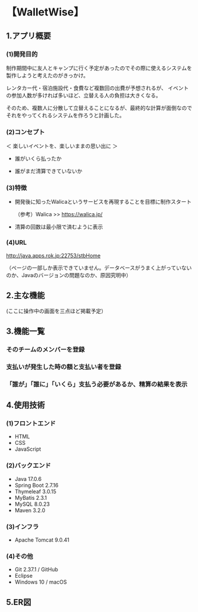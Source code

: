 # 【WalletWise】

## 1.アプリ概要


### (1)開発目的
制作期間中に友人とキャンプに行く予定があったのでその際に使えるシステムを製作しようと考えたのがきっかけ。

レンタカー代・宿泊施設代・食費など複数回の出費が予想されるが、
イベントの参加人数が多ければ多いほど、立替える人の負担は大きくなる。

そのため、複数人に分散して立替えることになるが、最終的な計算が面倒なのでそれをやってくれるシステムを作ろうと計画した。

### (2)コンセプト
＜ 楽しいイベントを、楽しいままの思い出に ＞　


* 誰がいくら払ったか

* 誰がまだ清算できていないか　

### (3)特徴
* 開発後に知ったWalicaというサービスを再現することを目標に制作スタート　


  （参考）Walica >> https://walica.jp/  
* 清算の回数は最小限で済むように表示

### (4)URL
http://java.apps.rok.jp:22753/stbHome

（ページの一部しか表示できていません。データベースがうまく上がっていないのか、Javaのバージョンの問題なのか、原因究明中）

## 2.主な機能
(ここに操作中の画面を三点ほど掲載予定）

## 3.機能一覧
###  そのチームのメンバーを登録
###  支払いが発生した時の額と支払い者を登録
### 「誰が」「誰に」「いくら」支払う必要があるか、精算の結果を表示

## 4.使用技術
### (1)フロントエンド
* HTML
* CSS
* JavaScript

### (2)バックエンド
* Java 17.0.6
* Spring Boot 2.7.16
* Thymeleaf 3.0.15
* MyBatis 2.3.1
* MySQL 8.0.23
* Maven 3.2.0

### (3)インフラ
* Apache Tomcat 9.0.41

### (4)その他
* Git 2.37.1 / GitHub
* Eclipse
* Windows 10 / macOS

## 5.ER図
